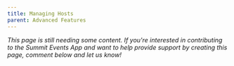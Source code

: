 ```yaml
---
title: Managing Hosts
parent: Advanced Features
---
```



*This page is still needing some content. If you're interested in contributing to the Summit Events App and want to help provide support by creating this page, comment below and let us know!*


